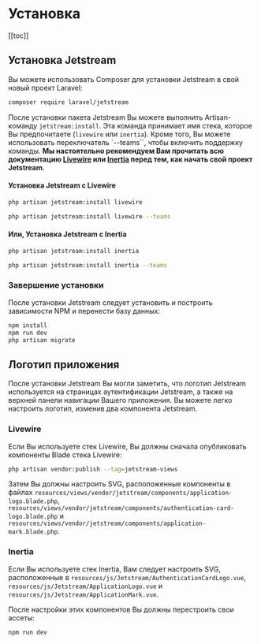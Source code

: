 # Установка

[[toc]]

## Установка Jetstream

Вы можете использовать Composer для установки Jetstream в свой новый проект Laravel:

```bash
composer require laravel/jetstream
```

После установки пакета Jetstream Вы можете выполнить Artisan-команду `jetstream:install`. Эта команда принимает имя стека, которое Вы предпочитаете (`livewire` или `inertia`). Кроме того, Вы можете использовать переключатель `--teams``, чтобы включить поддержку команды. **Мы настоятельно рекомендуем Вам прочитать всю документацию [Livewire](https://laravel-livewire.com) или [Inertia](https://inertiajs.ru) перед тем, как начать свой проект Jetstream.**

#### Установка Jetstream с Livewire

```bash
php artisan jetstream:install livewire

php artisan jetstream:install livewire --teams
```

#### Или, Установка Jetstream с Inertia

```bash
php artisan jetstream:install inertia

php artisan jetstream:install inertia --teams
```

### Завершение установки

После установки Jetstream следует установить и построить зависимости NPM и перенести базу данных:

```bash
npm install
npm run dev
php artisan migrate
```

## Логотип приложения

После установки Jetstream Вы могли заметить, что логотип Jetstream используется на страницах аутентификации Jetstream, а также на верхней панели навигации Вашего приложения. Вы можете легко настроить логотип, изменив два компонента Jetstream.

### Livewire

Если Вы используете стек Livewire, Вы должны сначала опубликовать компоненты Blade стека Livewire:

```bash
php artisan vendor:publish --tag=jetstream-views
```

Затем Вы должны настроить SVG, расположенные компоненты в файлах `resources/views/vendor/jetstream/components/application-logo.blade.php`, `resources/views/vendor/jetstream/components/authentication-card-logo.blade.php` и `resources/views/vendor/jetstream/components/application-mark.blade.php`.

### Inertia

Если Вы используете стек Inertia, Вам следует настроить SVG, расположенные в `resources/js/Jetstream/AuthenticationCardLogo.vue`, `resources/js/Jetstream/ApplicationLogo.vue` и `resources/js/Jetstream/ApplicationMark.vue`.

После настройки этих компонентов Вы должны перестроить свои ассеты:

```bash
npm run dev
```
